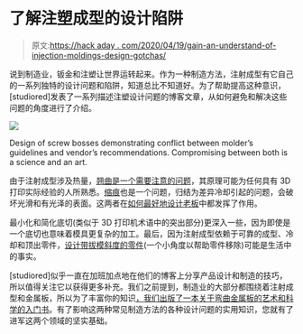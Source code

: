 # 了解注塑成型的设计陷阱

> 原文:[https://hack aday . com/2020/04/19/gain-an-understand-of-injection-moldings-design-gotchas/](https://hackaday.com/2020/04/19/gain-an-understanding-of-injection-moldings-design-gotchas/)

说到制造业，钣金和注塑让世界运转起来。作为一种制造方法，注射成型有它自己的一系列独特的设计问题和陷阱，知道总比不知道好。为了帮助提高这种意识，[studiored]发表了一系列描述注塑设计问题的博客文章，从如何避免和解决这些问题的角度进行了介绍。

[![](../Images/28236ec8ff065e0ae7c42e9052e4e06a.png)](https://hackaday.com/wp-content/uploads/2020/04/injection-molding-design-tips-bosses.jpg)

Design of screw bosses demonstrating conflict between molder’s guidelines and vendor’s recommendations. Compromising between both is a science and an art.

由于注射成型涉及热量，[翘曲是一个需要注意的问题](https://studiored.com/injection-molded-part-design-part-4-warp/)，其原理可能为任何具有 3D 打印实际经验的人所熟悉。[缩痕](https://studiored.com/injection-molded-part-design-part-2-sink-marks/)也是一个问题，归结为差异冷却引起的问题，会破坏光滑和有光泽的表面。这两者在[如何最好地设计老板](https://studiored.com/injection-molded-part-design-part-3-bosses/)中都发挥了作用。

最小化和简化底切(类似于 3D 打印机术语中的突出部分)更深入一些，因为即使是一个底切也意味着模具更复杂的加工。最后，因为注射成型依赖于可靠的成型、冷却和顶出零件，[设计带拔模斜度的零件](https://studiored.com/injection-molded-part-design-part-4-draft/)(一个小角度以帮助零件移除)可能是生活中的事实。

[studiored]似乎一直在加班加点地在他们的博客上分享产品设计和制造的技巧，所以值得关注它以获得更多补充。我们之前提到，制造业的大部分都围绕着注射成型和金属板，所以为了丰富你的知识[，我们出版了一本关于弯曲金属板的艺术和科学的入门书](https://hackaday.com/2016/05/18/the-art-and-science-of-bending-sheet-metal/)。有了影响这两种常见制造方法的各种设计问题的实用知识，您就有了进军这两个领域的坚实基础。